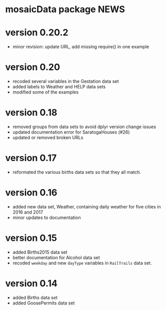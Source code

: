 # mosaicData package NEWS

# version 0.20.2

 * minor revision: update URL, add missing require() in one example
 
# version 0.20

 * recoded several variables in the Gestation data set
 * added labels to Weather and HELP data sets
 * modified some of the examples

# version 0.18

 * removed groups from data sets to avoid dplyr version change issues
 * updated documentation error for SaratogaHouses (#26)
 * updated or removed broken URLs
 
# version 0.17

 * reformated the various births data sets so that they all match.

# version 0.16

 * added new data set, Weather, containing daily weather for five 
   cities in 2016 and 2017
 * minor updates to documentation
   
# version 0.15

 * added Births2015 data set
 * better documentation for Alcohol data set
 * recoded `weekday` and new `dayType` variables in `RailTrails` data set.
 
# version 0.14

 * added Births data set
 * added GoosePermits data set
 
